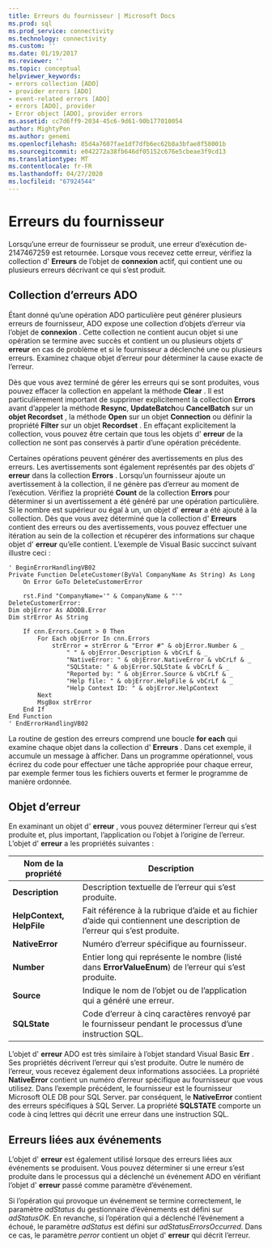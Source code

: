 ```yaml
---
title: Erreurs du fournisseur | Microsoft Docs
ms.prod: sql
ms.prod_service: connectivity
ms.technology: connectivity
ms.custom: ''
ms.date: 01/19/2017
ms.reviewer: ''
ms.topic: conceptual
helpviewer_keywords:
- errors collection [ADO]
- provider errors [ADO]
- event-related errors [ADO]
- errors [ADO], provider
- Error object [ADO], provider errors
ms.assetid: cc7d6ff9-2034-45c6-9d61-90b177010054
author: MightyPen
ms.author: genemi
ms.openlocfilehash: 85d4a7607fae1df7dfb6ec62b8a3bfae8f58001b
ms.sourcegitcommit: e042272a38fb646df05152c676e5cbeae3f9cd13
ms.translationtype: MT
ms.contentlocale: fr-FR
ms.lasthandoff: 04/27/2020
ms.locfileid: "67924544"
---
```

# <a name="provider-errors"></a>Erreurs du fournisseur
Lorsqu’une erreur de fournisseur se produit, une erreur d’exécution de-2147467259 est retournée. Lorsque vous recevez cette erreur, vérifiez la collection d' **Erreurs** de l’objet de **connexion** actif, qui contient une ou plusieurs erreurs décrivant ce qui s’est produit.  
  
## <a name="the-ado-errors-collection"></a>Collection d’erreurs ADO  
 Étant donné qu’une opération ADO particulière peut générer plusieurs erreurs de fournisseur, ADO expose une collection d’objets d’erreur via l’objet de **connexion** . Cette collection ne contient aucun objet si une opération se termine avec succès et contient un ou plusieurs objets d' **erreur** en cas de problème et si le fournisseur a déclenché une ou plusieurs erreurs. Examinez chaque objet d’erreur pour déterminer la cause exacte de l’erreur.  
  
 Dès que vous avez terminé de gérer les erreurs qui se sont produites, vous pouvez effacer la collection en appelant la méthode **Clear** . Il est particulièrement important de supprimer explicitement la collection **Errors** avant d’appeler la méthode **Resync**, **UpdateBatch**ou **CancelBatch** sur un **objet Recordset** , la méthode **Open** sur un objet **Connection** ou définir la propriété **Filter** sur un objet **Recordset** . En effaçant explicitement la collection, vous pouvez être certain que tous les objets d' **erreur** de la collection ne sont pas conservés à partir d’une opération précédente.  
  
 Certaines opérations peuvent générer des avertissements en plus des erreurs. Les avertissements sont également représentés par des objets d' **erreur** dans la collection **Errors** . Lorsqu’un fournisseur ajoute un avertissement à la collection, il ne génère pas d’erreur au moment de l’exécution. Vérifiez la propriété **Count** de la collection **Errors** pour déterminer si un avertissement a été généré par une opération particulière. Si le nombre est supérieur ou égal à un, un objet d' **erreur** a été ajouté à la collection. Dès que vous avez déterminé que la collection d' **Erreurs** contient des erreurs ou des avertissements, vous pouvez effectuer une itération au sein de la collection et récupérer des informations sur chaque objet d' **erreur** qu’elle contient. L’exemple de Visual Basic succinct suivant illustre ceci :  
  
```  
' BeginErrorHandlingVB02  
Private Function DeleteCustomer(ByVal CompanyName As String) As Long  
    On Error GoTo DeleteCustomerError  
  
    rst.Find "CompanyName='" & CompanyName & "'"  
DeleteCustomerError:  
Dim objError As ADODB.Error  
Dim strError As String  
  
    If cnn.Errors.Count > 0 Then  
        For Each objError In cnn.Errors  
            strError = strError & "Error #" & objError.Number & _  
                " " & objError.Description & vbCrLf & _  
                "NativeError: " & objError.NativeError & vbCrLf & _  
                "SQLState: " & objError.SQLState & vbCrLf & _  
                "Reported by: " & objError.Source & vbCrLf & _  
                "Help file: " & objError.HelpFile & vbCrLf & _  
                "Help Context ID: " & objError.HelpContext  
        Next  
        MsgBox strError  
    End If  
End Function  
' EndErrorHandlingVB02  
```  
  
 La routine de gestion des erreurs comprend une boucle **for each** qui examine chaque objet dans la collection d' **Erreurs** . Dans cet exemple, il accumule un message à afficher. Dans un programme opérationnel, vous écrirez du code pour effectuer une tâche appropriée pour chaque erreur, par exemple fermer tous les fichiers ouverts et fermer le programme de manière ordonnée.  
  
## <a name="the-error-object"></a>Objet d’erreur  
 En examinant un objet d' **erreur** , vous pouvez déterminer l’erreur qui s’est produite et, plus important, l’application ou l’objet à l’origine de l’erreur. L’objet d' **erreur** a les propriétés suivantes :  
  
|Nom de la propriété|Description|  
|-------------------|-----------------|  
|**Description**|Description textuelle de l’erreur qui s’est produite.|  
|**HelpContext, HelpFile**|Fait référence à la rubrique d’aide et au fichier d’aide qui contiennent une description de l’erreur qui s’est produite.|  
|**NativeError**|Numéro d’erreur spécifique au fournisseur.|  
|**Number**|Entier long qui représente le nombre (listé dans **ErrorValueEnum**) de l’erreur qui s’est produite.|  
|**Source**|Indique le nom de l’objet ou de l’application qui a généré une erreur.|  
|**SQLState**|Code d’erreur à cinq caractères renvoyé par le fournisseur pendant le processus d’une instruction SQL.|  
  
 L’objet d' **erreur** ADO est très similaire à l’objet standard Visual Basic **Err** . Ses propriétés décrivent l’erreur qui s’est produite. Outre le numéro de l’erreur, vous recevez également deux informations associées. La propriété **NativeError** contient un numéro d’erreur spécifique au fournisseur que vous utilisez. Dans l’exemple précédent, le fournisseur est le fournisseur Microsoft OLE DB pour SQL Server. par conséquent, le **NativeError** contient des erreurs spécifiques à SQL Server. La propriété **SQLSTATE** comporte un code à cinq lettres qui décrit une erreur dans une instruction SQL.  
  
## <a name="event-related-errors"></a>Erreurs liées aux événements  
 L’objet d' **erreur** est également utilisé lorsque des erreurs liées aux événements se produisent. Vous pouvez déterminer si une erreur s’est produite dans le processus qui a déclenché un événement ADO en vérifiant l’objet d' **erreur** passé comme paramètre d’événement.  
  
 Si l’opération qui provoque un événement se termine correctement, le paramètre *adStatus* du gestionnaire d’événements est défini sur *adStatusOK*. En revanche, si l’opération qui a déclenché l’événement a échoué, le paramètre *adStatus* est défini sur *adStatusErrorsOccurred*. Dans ce cas, le paramètre *perror* contient un objet d' **erreur** qui décrit l’erreur.
